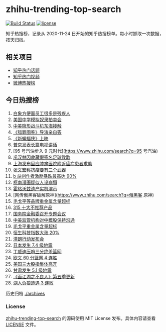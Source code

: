# zhihu-trending-top-search

[![Build Status](https://github.com/justjavac/zhihu-trending-top-search/workflows/ci/badge.svg?branch=main)](https://github.com/justjavac/zhihu-trending-top-search/actions)
[![license](https://img.shields.io/github/license/justjavac/zhihu-trending-top-search)](https://github.com/justjavac/zhihu-trending-top-search/blob/main/LICENSE)

知乎热搜榜，记录从 2020-11-24 日开始的知乎热搜榜单。每小时抓取一次数据，按天[归档](./archives)。

## 相关项目

- [知乎热门话题](https://github.com/justjavac/zhihu-trending-hot-questions)
- [知乎热门视频](https://github.com/justjavac/zhihu-trending-hot-video)
- [微博热搜榜](https://github.com/justjavac/weibo-trending-hot-search)

## 今日热搜榜

<!-- BEGIN -->
<!-- 最后更新时间 Fri Mar 18 2022 19:06:51 GMT+0800 (China Standard Time) -->

1. [白象方便面员工很多是残疾人](https://www.zhihu.com/search?q=白象)
1. [美国中学模拟奴隶拍卖会](https://www.zhihu.com/search?q=模拟奴隶拍卖会)
1. [中美隐形战斗机东海接触](https://www.zhihu.com/search?q=中美隐形战斗机)
1. [《猎罪图鉴》导演亲自答](https://www.zhihu.com/search?q=猎罪图鉴)
1. [《新蝙蝠侠》上映](https://www.zhihu.com/search?q=新蝙蝠侠)
1. [普京发表长篇电视讲话](https://www.zhihu.com/search?q=普京长篇电视讲话)
1. [95 号汽油步入 9 元时代](https://www.zhihu.com/search?q=95 号汽油)
1. [巩汉林因收藏假签名足球致歉](https://www.zhihu.com/search?q=巩汉林)
1. [上海发布回应肿瘤医院附近癌症患者求助](https://www.zhihu.com/search?q=上海发布回应癌症患者求助)
1. [张文宏称抗疫要有三个武器](https://www.zhihu.com/search?q=张文宏)
1. [b 站创作者激励暴跌最高达 90%](https://www.zhihu.com/search?q=哔哩哔哩)
1. [柯南漫画疑似人设崩塌](https://www.zhihu.com/search?q=柯南)
1. [霍格沃兹遗产实机演示](https://www.zhihu.com/search?q=霍格沃兹遗产)
1. [网传俄黑客破解原神](https://www.zhihu.com/search?q=俄黑客 原神)
1. [毛戈平等品牌重金属含量超标](https://www.zhihu.com/search?q=毛戈平)
1. [315 十大不推荐产品](https://www.zhihu.com/search?q=十大不推荐产品)
1. [国务院金融委召开专题会议](https://www.zhihu.com/search?q=国务院金融委)
1. [中美监管机构对中概股保持沟通](https://www.zhihu.com/search?q=中美监管机构)
1. [毛戈平重金属含量超标](https://www.zhihu.com/search?q=毛戈平)
1. [恒生科技指数大涨 20%](https://www.zhihu.com/search?q=恒生科技指数)
1. [清朗行动发布会](https://www.zhihu.com/search?q=清朗行动)
1. [日本发生 7.4 级地震](https://www.zhihu.com/search?q=日本地震)
1. [丁威迪压哨三分绝杀篮网](https://www.zhihu.com/search?q=篮网)
1. [欧文 60 分篮网 4 连胜](https://www.zhihu.com/search?q=篮网)
1. [美国三大股指集体高开](https://www.zhihu.com/search?q=美股大涨)
1. [甘肃发生 5.1 级地震](https://www.zhihu.com/search?q=甘肃地震)
1. [《画江湖之不良人》第五季更新](https://www.zhihu.com/search?q=画江湖之不良人)
1. [湖人负狼遭遇 3 连败](https://www.zhihu.com/search?q=湖人)

<!-- END -->

历史归档 [./archives](./archives)

### License

[zhihu-trending-top-search](https://github.com/justjavac/zhihu-trending-top-search)
的源码使用 MIT License 发布。具体内容请查看 [LICENSE](./LICENSE) 文件。
